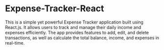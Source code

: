 # Expense-Tracker-React
This is a simple yet powerful Expense Tracker application built using React.js. It allows users to track and manage their daily income and expenses efficiently. The app provides features to add, edit, and delete transactions, as well as calculate the total balance, income, and expenses in real-time.
